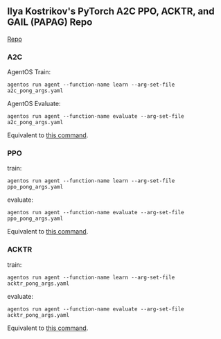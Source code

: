 ## Ilya Kostrikov's PyTorch A2C PPO, ACKTR, and GAIL (PAPAG) Repo 

[Repo](https://github.com/ikostrikov/pytorch-a2c-ppo-acktr-gail#atari)

### A2C

AgentOS Train:

```
agentos run agent --function-name learn --arg-set-file a2c_pong_args.yaml
```

AgentOS Evaluate:

```
agentos run agent --function-name evaluate --arg-set-file a2c_pong_args.yaml
```

Equivalent to [this command](https://github.com/ikostrikov/pytorch-a2c-ppo-acktr-gail#a2c).

### PPO

train:

```
agentos run agent --function-name learn --arg-set-file ppo_pong_args.yaml
```

evaluate:

```
agentos run agent --function-name evaluate --arg-set-file ppo_pong_args.yaml
```

Equivalent to [this command](https://github.com/ikostrikov/pytorch-a2c-ppo-acktr-gail#ppo).


### ACKTR

train:

```
agentos run agent --function-name learn --arg-set-file acktr_pong_args.yaml
```

evaluate:

```
agentos run agent --function-name evaluate --arg-set-file acktr_pong_args.yaml
```

Equivalent to [this command](https://github.com/ikostrikov/pytorch-a2c-ppo-acktr-gail#acktr).

